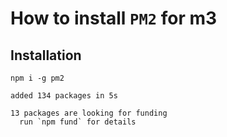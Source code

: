 # How to install `PM2` for m3

## Installation
```
npm i -g pm2
```
```
added 134 packages in 5s

13 packages are looking for funding
  run `npm fund` for details
```

